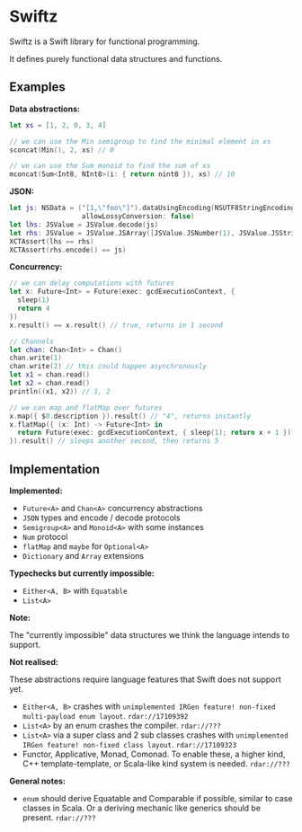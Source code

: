 Swiftz
======

Swiftz is a Swift library for functional programming.

It defines purely functional data structures and functions.

Examples
--------

**Data abstractions:**

```swift
let xs = [1, 2, 0, 3, 4]

// we can use the Min semigroup to find the minimal element in xs
sconcat(Min(), 2, xs) // 0

// we can use the Sum monoid to find the sum of xs
mconcat(Sum<Int8, NInt8>(i: { return nint8 }), xs) // 10
```

**JSON:**

```swift
let js: NSData = ("[1,\"foo\"]").dataUsingEncoding(NSUTF8StringEncoding,
                  allowLossyConversion: false)
let lhs: JSValue = JSValue.decode(js)
let rhs: JSValue = JSValue.JSArray([JSValue.JSNumber(1), JSValue.JSString("foo")])
XCTAssert(lhs == rhs)
XCTAssert(rhs.encode() == js)
```

**Concurrency:**

```swift
// we can delay computations with futures
let x: Future<Int> = Future(exec: gcdExecutionContext, {
  sleep(1)
  return 4
})
x.result() == x.result() // true, returns in 1 second

// Channels
let chan: Chan<Int> = Chan()
chan.write(1)
chan.write(2) // this could happen asynchronously
let x1 = chan.read()
let x2 = chan.read()
println((x1, x2)) // 1, 2

// we can map and flatMap over futures
x.map({ $0.description }).result() // "4", returns instantly
x.flatMap({ (x: Int) -> Future<Int> in
  return Future(exec: gcdExecutionContext, { sleep(1); return x + 1 })
}).result() // sleeps another second, then returns 5
```

Implementation
--------------

**Implemented:**

- `Future<A>` and `Chan<A>` concurrency abstractions
- `JSON` types and encode / decode protocols
- `Semigroup<A>` and `Monoid<A>` with some instances
- `Num` protocol
- `flatMap` and `maybe` for `Optional<A>`
- `Dictionary` and `Array` extensions

**Typechecks but currently impossible:**

- `Either<A, B>` with `Equatable`
- `List<A>`

**Note:**

The "currently impossible" data structures we think the language intends to support.

**Not realised:**

These abstractions require language features that Swift does not support yet.

- `Either<A, B>` crashes with `unimplemented IRGen feature! non-fixed multi-payload enum layout`. `rdar://17109392`
- `List<A>` by an enum crashes the compiler. `rdar://???`
- `List<A>` via a super class and 2 sub classes crashes with `unimplemented IRGen feature! non-fixed class layout`. `rdar://17109323`
- Functor, Applicative, Monad, Comonad. To enable these, a higher kind,
  C++ template-template, or Scala-like kind system is needed. `rdar://???`

**General notes:**

- `enum` should derive Equatable and Comparable if possible, similar to case classes in Scala. Or a deriving mechanic
  like generics should be present. `rdar://???`
